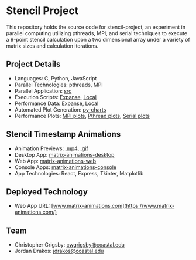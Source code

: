 # Stencil Project

This repository holds the source code for stencil-project, an experiment in parallel computing utilizing pthreads, MPI, and serial techniques to execute a 9-point stencil calculation upon a two dimensional array under a variety of matrix sizes and calculation iterations.

## Project Details

- Languages: C, Python, JavaScript
- Parallel Technologies: pthreads, MPI
- Parallel Application: [src](./src/)
- Execution Scripts: [Expanse](./scripts/expanse/), [Local](./scripts/local/)
- Performance Data: [Expanse](./summary/expanse/), [Local](./summary/local/)
- Automated Plot Generation: [py-charts](./py-charts/README.md)
- Performance Plots: [MPI plots](./py-charts/plots/mpi/), [Pthread plots](./py-charts/plots/pth/), [Serial plots](./py-charts/plots/serial/)

## Stencil Timestamp Animations

- Animation Previews: [.mp4](./matrix-animations-scripts/), [.gif](./matrix-animations-scripts/animation.gif)
- Desktop App: [matrix-animations-desktop](./matrix-animations-desktop/README.md)
- Web App: [matrix-animations-web](./matrix-animations-web/README.md)
- Console Apps: [matrix-animations-console](./matrix-animations-console/README.md)
- App Technologies: React, Express, Tkinter, Matplotlib

## Deployed Technology

- Web App URL: [www.matrix-animations.com](https://www.matrix-animations.com/)

## Team

- Christopher Grigsby: cwgrigsby@coastal.edu
- Jordan Drakos: jdrakos@coastal.edu
